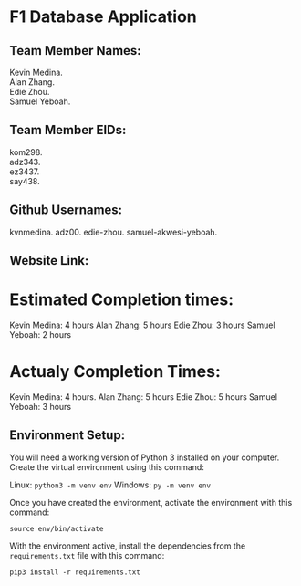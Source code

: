# F1 Database Application

## Team Member Names:
Kevin Medina.  
Alan Zhang.  
Edie Zhou.  
Samuel Yeboah.  

## Team Member EIDs:
kom298.  
adz343.   
ez3437.   
say438.   

## Github Usernames:
kvnmedina. 
adz00. 
edie-zhou. 
samuel-akwesi-yeboah. 

## Website Link:

# Estimated Completion times:
Kevin Medina: 4 hours 
Alan Zhang: 5 hours 
Edie Zhou: 3 hours 
Samuel Yeboah: 2 hours 

# Actualy Completion Times:
Kevin Medina: 4 hours. 
Alan Zhang: 5 hours 
Edie Zhou: 5 hours
Samuel Yeboah: 3 hours

## Environment Setup:
You will need a working version of Python 3 installed on your computer. Create the virtual environment using this command:

Linux: `python3 -m venv env`
Windows: `py -m venv env`

Once you have created the environment, activate the environment with this command:

`source env/bin/activate`

With the environment active, install the dependencies from the `requirements.txt` file with this command:

`pip3 install -r requirements.txt`

